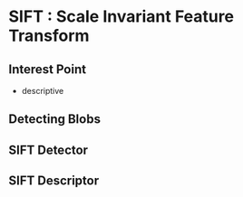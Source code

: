# SIFT : Scale Invariant Feature Transform 
## Interest Point 
- descriptive 
## Detecting Blobs 
## SIFT Detector 
## SIFT Descriptor 
